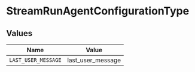 # StreamRunAgentConfigurationType


## Values

| Name                | Value               |
| ------------------- | ------------------- |
| `LAST_USER_MESSAGE` | last_user_message   |